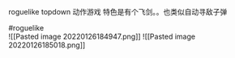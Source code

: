 roguelike topdown 动作游戏
特色是有个飞剑。。也类似自动寻敌子弹

#roguelike  
![[Pasted image 20220126184947.png]]
![[Pasted image 20220126185018.png]]
